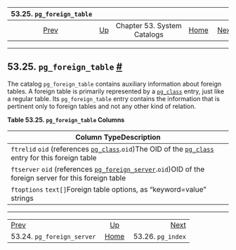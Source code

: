 

|                      53.25. `pg_foreign_table`                     |                                                   |                             |                                                       |                                                  |
| :----------------------------------------------------------------: | :------------------------------------------------ | :-------------------------: | ----------------------------------------------------: | -----------------------------------------------: |
| [Prev](catalog-pg-foreign-server.html "53.24. pg_foreign_server")  | [Up](catalogs.html "Chapter 53. System Catalogs") | Chapter 53. System Catalogs | [Home](index.html "PostgreSQL 17devel Documentation") |  [Next](catalog-pg-index.html "53.26. pg_index") |

***

## 53.25. `pg_foreign_table` [#](#CATALOG-PG-FOREIGN-TABLE)

The catalog `pg_foreign_table` contains auxiliary information about foreign tables. A foreign table is primarily represented by a [`pg_class`](catalog-pg-class.html "53.11. pg_class") entry, just like a regular table. Its `pg_foreign_table` entry contains the information that is pertinent only to foreign tables and not any other kind of relation.

**Table 53.25. `pg_foreign_table` Columns**

| Column TypeDescription                                                                                                                                                                    |
| ----------------------------------------------------------------------------------------------------------------------------------------------------------------------------------------- |
| `ftrelid` `oid` (references [`pg_class`](catalog-pg-class.html "53.11. pg_class").`oid`)The OID of the [`pg_class`](catalog-pg-class.html "53.11. pg_class") entry for this foreign table |
| `ftserver` `oid` (references [`pg_foreign_server`](catalog-pg-foreign-server.html "53.24. pg_foreign_server").`oid`)OID of the foreign server for this foreign table                      |
| `ftoptions` `text[]`Foreign table options, as “keyword=value” strings                                                                                                                     |

***

|                                                                    |                                                       |                                                  |
| :----------------------------------------------------------------- | :---------------------------------------------------: | -----------------------------------------------: |
| [Prev](catalog-pg-foreign-server.html "53.24. pg_foreign_server")  |   [Up](catalogs.html "Chapter 53. System Catalogs")   |  [Next](catalog-pg-index.html "53.26. pg_index") |
| 53.24. `pg_foreign_server`                                         | [Home](index.html "PostgreSQL 17devel Documentation") |                                53.26. `pg_index` |
